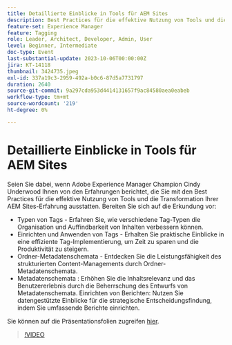 ```yaml
---
title: Detaillierte Einblicke in Tools für AEM Sites
description: Best Practices für die effektive Nutzung von Tools und die Transformation Ihres AEM Sites-Erlebnisses. Arten von Tags Erfahren Sie, wie verschiedene Tag-Typen die Organisation und Auffindbarkeit von Inhalten verbessern können.  Einrichten und Anwenden von Tags Gewinnen Sie praktische Einblicke in eine effiziente Tag-Implementierung, um Zeit zu sparen und die Produktivität zu steigern.  Ordner-Metadatenschemata Entdecken Sie die Leistungsfähigkeit des strukturierten Content-Managements durch Ordner-Metadatenschemata. Metadatenschemata erhöhen die Content-Relevanz und das Anwendererlebnis durch die Beherrschung des Metadatenschema-Designs. Berichte einrichten Nutzen Sie datengesteuerte Einblicke für strategische Entscheidungen, indem Sie umfassende Berichte einrichten. Die Präsentationsfolien finden Sie hier.
feature-set: Experience Manager
feature: Tagging
role: Leader, Architect, Developer, Admin, User
level: Beginner, Intermediate
doc-type: Event
last-substantial-update: 2023-10-06T00:00:00Z
jira: KT-14118
thumbnail: 3424735.jpeg
exl-id: 337a19c3-2959-492a-b0c6-87d5a7731797
duration: 2640
source-git-commit: 9a297cda953d4414131657f9ac84580aea0eabeb
workflow-type: tm+mt
source-wordcount: '219'
ht-degree: 0%

---
```


# Detaillierte Einblicke in Tools für AEM Sites

Seien Sie dabei, wenn Adobe Experience Manager Champion Cindy Underwood Ihnen von den Erfahrungen berichtet, die Sie mit den Best Practices für die effektive Nutzung von Tools und die Transformation Ihrer AEM Sites-Erfahrung ausstatten. Bereiten Sie sich auf die Erkundung vor:

* Typen von Tags - Erfahren Sie, wie verschiedene Tag-Typen die Organisation und Auffindbarkeit von Inhalten verbessern können.
* Einrichten und Anwenden von Tags - Erhalten Sie praktische Einblicke in eine effiziente Tag-Implementierung, um Zeit zu sparen und die Produktivität zu steigern.
* Ordner-Metadatenschemata - Entdecken Sie die Leistungsfähigkeit des strukturierten Content-Managements durch Ordner-Metadatenschemata.
* Metadatenschemata : Erhöhen Sie die Inhaltsrelevanz und das Benutzererlebnis durch die Beherrschung des Entwurfs von Metadatenschemata. Einrichten von Berichten: Nutzen Sie datengestützte Einblicke für die strategische Entscheidungsfindung, indem Sie umfassende Berichte einrichten.

Sie können auf die Präsentationsfolien zugreifen [hier](/help/learn-from-your-peers/assets/experience-manager/sept2023/AEM-Sites-Tools-Webinar.pdf).

>[!VIDEO](https://video.tv.adobe.com/v/3424735/?learn=on)
